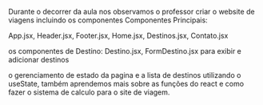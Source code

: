 Durante o decorrer da aula nos observamos o professor criar o website de viagens incluindo os componentes Componentes Principais:

App.jsx, Header.jsx, Footer.jsx, Home.jsx, Destinos.jsx, Contato.jsx

os componentes de Destino: Destino.jsx, FormDestino.jsx para exibir e adicionar destinos

o gerenciamento de estado da pagina e a lista de destinos utilizando o useState, também aprendemos mais sobre as funções do react e como  fazer o sistema de calculo para o site de viagem.
